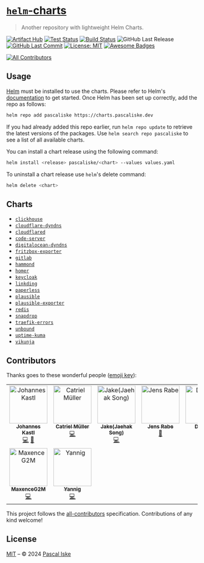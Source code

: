 # [`helm`-charts](https://charts.pascaliske.dev)

> Another repository with lightweight Helm Charts.

[![Artifact Hub](https://img.shields.io/endpoint?url=https://artifacthub.io/badge/repository/pascaliske&style=flat-square)](https://artifacthub.io/packages/search?repo=pascaliske) [![Test Status](https://img.shields.io/github/actions/workflow/status/pascaliske/helm-charts/test.yml?branch=main&label=test&style=flat-square)](https://github.com/pascaliske/helm-charts/actions/workflows/test.yml) [![Build Status](https://img.shields.io/github/actions/workflow/status/pascaliske/helm-charts/release.yml?branch=main&label=build&style=flat-square)](https://github.com/pascaliske/helm-charts/actions/workflows/release.yml) ![GitHub Last Release](https://img.shields.io/github/release-date/pascaliske/helm-charts?label=last%20release&style=flat-square) [![GitHub Last Commit](https://img.shields.io/github/last-commit/pascaliske/helm-charts?style=flat-square)](https://github.com/pascaliske/helm-charts) [![License: MIT](https://img.shields.io/badge/License-MIT-blue.svg?style=flat-square)](https://opensource.org/licenses/MIT) [![Awesome Badges](https://img.shields.io/badge/badges-awesome-green.svg?color=blue&style=flat-square)](https://github.com/Naereen/badges)

<!-- prettier-ignore-start -->
<!-- ALL-CONTRIBUTORS-BADGE:START - Do not remove or modify this section -->
[![All Contributors](https://img.shields.io/badge/all_contributors-9-orange.svg?style=flat-square)](#contributors-)
<!-- ALL-CONTRIBUTORS-BADGE:END -->
<!-- prettier-ignore-end -->

## Usage

[Helm](https://helm.sh) must be installed to use the charts. Please refer to Helm's [documentation](https://helm.sh/docs) to get started. Once Helm has been set up correctly, add the repo as follows:

```sh
helm repo add pascaliske https://charts.pascaliske.dev
```

If you had already added this repo earlier, run `helm repo update` to retrieve the latest versions of the packages. Use `helm search repo pascaliske` to see a list of all available charts.

You can install a chart release using the following command:

```sh
helm install <release> pascaliske/<chart> --values values.yaml
```

To uninstall a chart release use `helm`'s delete command:

```sh
helm delete <chart>
```

## Charts

- [`clickhouse`](https://charts.pascaliske.dev/charts/clickhouse/)
- [`cloudflare-dyndns`](https://charts.pascaliske.dev/charts/cloudflare-dyndns/)
- [`cloudflared`](https://charts.pascaliske.dev/charts/cloudflared)
- [`code-server`](https://charts.pascaliske.dev/charts/code-server)
- [`digitalocean-dyndns`](https://charts.pascaliske.dev/charts/digitalocean-dyndns)
- [`fritzbox-exporter`](https://charts.pascaliske.dev/charts/fritzbox-exporter)
- [`gitlab`](https://charts.pascaliske.dev/charts/gitlab)
- [`hammond`](https://charts.pascaliske.dev/charts/hammond)
- [`homer`](https://charts.pascaliske.dev/charts/homer)
- [`keycloak`](https://charts.pascaliske.dev/charts/keycloak)
- [`linkding`](https://charts.pascaliske.dev/charts/linkding)
- [`paperless`](https://charts.pascaliske.dev/charts/paperless)
- [`plausible`](https://charts.pascaliske.dev/charts/plausible)
- [`plausible-exporter`](https://charts.pascaliske.dev/charts/plausible-exporter)
- [`redis`](https://charts.pascaliske.dev/charts/redis)
- [`snapdrop`](https://charts.pascaliske.dev/charts/snapdrop)
- [`traefik-errors`](https://charts.pascaliske.dev/charts/traefik-errors)
- [`unbound`](https://charts.pascaliske.dev/charts/unbound)
- [`uptime-kuma`](https://charts.pascaliske.dev/charts/uptime-kuma)
- [`vikunja`](https://charts.pascaliske.dev/charts/vikunja)

## Contributors

Thanks goes to these wonderful people ([emoji key](https://allcontributors.org/docs/en/emoji-key)):

<!-- ALL-CONTRIBUTORS-LIST:START - Do not remove or modify this section -->
<!-- prettier-ignore-start -->
<!-- markdownlint-disable -->
<table>
  <tbody>
    <tr>
      <td align="center" valign="top" width="14.28%"><a href="https://www.b1-systems.de"><img src="https://avatars.githubusercontent.com/u/26167225?v=4?s=100" width="100px;" alt="Johannes Kastl"/><br /><sub><b>Johannes Kastl</b></sub></a><br /><a href="https://github.com/pascaliske/helm-charts/commits?author=johanneskastl" title="Code">💻</a> <a href="https://github.com/pascaliske/helm-charts/commits?author=johanneskastl" title="Documentation">📖</a></td>
      <td align="center" valign="top" width="14.28%"><a href="https://www.linkedin.com/in/catrielmuller"><img src="https://avatars.githubusercontent.com/u/2272323?v=4?s=100" width="100px;" alt="Catriel Müller"/><br /><sub><b>Catriel Müller</b></sub></a><br /><a href="https://github.com/pascaliske/helm-charts/commits?author=catrielmuller" title="Code">💻</a></td>
      <td align="center" valign="top" width="14.28%"><a href="https://github.com/astralhpi"><img src="https://avatars.githubusercontent.com/u/1402102?v=4?s=100" width="100px;" alt="Jake(Jaehak Song)"/><br /><sub><b>Jake(Jaehak Song)</b></sub></a><br /><a href="https://github.com/pascaliske/helm-charts/commits?author=astralhpi" title="Code">💻</a></td>
      <td align="center" valign="top" width="14.28%"><a href="https://github.com/rabejens"><img src="https://avatars.githubusercontent.com/u/8402886?v=4?s=100" width="100px;" alt="Jens Rabe"/><br /><sub><b>Jens Rabe</b></sub></a><br /><a href="#ideas-rabejens" title="Ideas, Planning, & Feedback">🤔</a></td>
      <td align="center" valign="top" width="14.28%"><a href="http://blog.dzeri.me"><img src="https://avatars.githubusercontent.com/u/13813363?v=4?s=100" width="100px;" alt="Dzeri96"/><br /><sub><b>Dzeri96</b></sub></a><br /><a href="https://github.com/pascaliske/helm-charts/commits?author=Dzeri96" title="Code">💻</a></td>
      <td align="center" valign="top" width="14.28%"><a href="https://github.com/kalmarz"><img src="https://avatars.githubusercontent.com/u/65083756?v=4?s=100" width="100px;" alt="Zoltan Kalmar"/><br /><sub><b>Zoltan Kalmar</b></sub></a><br /><a href="https://github.com/pascaliske/helm-charts/issues?q=author%3Akalmarz" title="Bug reports">🐛</a></td>
      <td align="center" valign="top" width="14.28%"><a href="http://www.mojo2k.de"><img src="https://avatars.githubusercontent.com/u/2462817?v=4?s=100" width="100px;" alt="Christian Erhardt"/><br /><sub><b>Christian Erhardt</b></sub></a><br /><a href="https://github.com/pascaliske/helm-charts/commits?author=MoJo2600" title="Code">💻</a></td>
    </tr>
    <tr>
      <td align="center" valign="top" width="14.28%"><a href="https://github.com/MaxenceG2M"><img src="https://avatars.githubusercontent.com/u/4601728?v=4?s=100" width="100px;" alt="MaxenceG2M"/><br /><sub><b>MaxenceG2M</b></sub></a><br /><a href="https://github.com/pascaliske/helm-charts/commits?author=MaxenceG2M" title="Code">💻</a></td>
      <td align="center" valign="top" width="14.28%"><a href="http://lesaventuresdeyannigdanslemondeit.blogspot.fr/"><img src="https://avatars.githubusercontent.com/u/277760?v=4?s=100" width="100px;" alt="Yannig"/><br /><sub><b>Yannig</b></sub></a><br /><a href="https://github.com/pascaliske/helm-charts/commits?author=Yannig" title="Code">💻</a></td>
    </tr>
  </tbody>
</table>

<!-- markdownlint-restore -->
<!-- prettier-ignore-end -->

<!-- ALL-CONTRIBUTORS-LIST:END -->

This project follows the [all-contributors](https://github.com/all-contributors/all-contributors) specification. Contributions of any kind welcome!

## License

[MIT](LICENSE.md) – © 2024 [Pascal Iske](https://pascaliske.dev)
